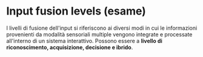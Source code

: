 # Input fusion levels (esame)


I livelli di fusione dell'input si riferiscono ai diversi modi in cui le
informazioni provenienti da modalità sensoriali multiple vengono integrate e
processate all'interno di un sistema interattivo. Possono essere a **livello
di riconoscimento, acquisizione, decisione e ibrido**.

